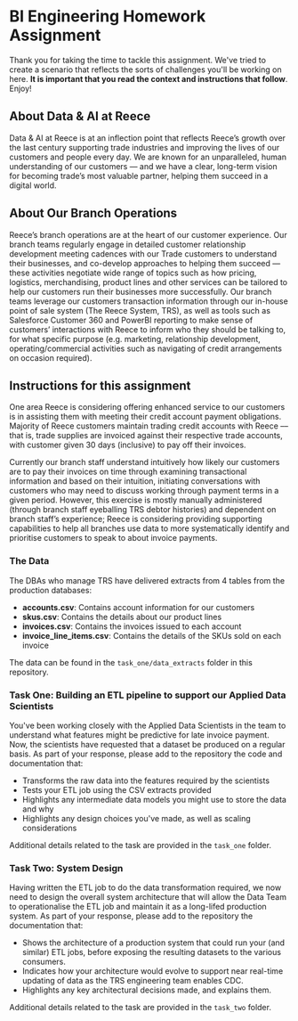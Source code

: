 # BI Engineering Homework Assignment
Thank you for taking the time to tackle this assignment. We've tried to create a scenario that reflects the sorts of challenges you'll be working on here. **It is important that you read the context and instructions that follow**. Enjoy!

## About Data & AI at Reece
Data & AI at Reece is at an inflection point that reflects Reece’s growth over the last century supporting trade industries and improving the lives of our customers and people every day. We are known for an unparalleled, human understanding of our customers — and we have a clear, long-term vision for becoming trade’s most valuable partner, helping them succeed in a digital world.

## About Our Branch Operations
Reece’s branch operations are at the heart of our customer experience. Our branch teams regularly engage in detailed customer relationship development meeting cadences with our Trade customers to understand their businesses, and co-develop approaches to helping them succeed — these activities negotiate wide range of topics such as how pricing, logistics, merchandising, product lines and other services can be tailored to help our customers run their businesses more successfully. Our branch teams leverage our customers transaction information through our in-house point of sale system (The Reece System, TRS), as well as tools such as Salesforce Customer 360 and PowerBI reporting to make sense of customers’ interactions with Reece to inform who they should be talking to, for what specific purpose (e.g. marketing, relationship development, operating/commercial activities such as navigating of credit arrangements on occasion required).

## Instructions for this assignment
One area Reece is considering offering enhanced service to our customers is in assisting them with meeting their credit account payment obligations. Majority of Reece customers maintain trading credit accounts with Reece –– that is, trade supplies are invoiced against their respective trade accounts, with customer given 30 days (inclusive) to pay off their invoices.

Currently our branch staff understand intuitively how likely our customers are to pay their invoices on time through examining transactional information and based on their intuition, initiating conversations with customers who may need to discuss working through payment terms in a given period. However, this exercise is mostly manually administered (through branch staff eyeballing TRS debtor histories) and dependent on branch staff’s experience; Reece is considering providing supporting capabilities to help all branches use data to more systematically identify and prioritise customers to speak to about invoice payments.

### The Data
The DBAs who manage TRS have delivered extracts from 4 tables from the production databases:

- **accounts.csv**: Contains account information for our customers
- **skus.csv**: Contains the details about our product lines
- **invoices.csv**: Contains the invoices issued to each account
- **invoice_line_items.csv**: Contains the details of the SKUs sold on each invoice

The data can be found in the `task_one/data_extracts` folder in this repository.

### Task One: Building an ETL pipeline to support our Applied Data Scientists
You've been working closely with the Applied Data Scientists in the team to understand what features might be predictive for late invoice payment. Now, the scientists have requested that a dataset be produced on a regular basis. As part of your response, please add to the repository the code and documentation that:

- Transforms the raw data into the features required by the scientists
- Tests your ETL job using the CSV extracts provided
- Highlights any intermediate data models you might use to store the data and why
- Highlights any design choices you've made, as well as scaling considerations

Additional details related to the task are provided in the `task_one` folder.

### Task Two: System Design
Having written the ETL job to do the data transformation required, we now need to design the overall system architecture that will allow the Data Team to operationalise the ETL job and maintain it as a long-lifed production system. As part of your response, please add to the repository the documentation that:

- Shows the architecture of a production system that could run your (and similar) ETL jobs, before exposing the resulting datasets to the various consumers.
- Indicates how your architecture would evolve to support near real-time updating of data as the TRS engineering team enables CDC.
- Highlights any key architectural decisions made, and explains them.

Additional details related to the task are provided in the `task_two` folder.
